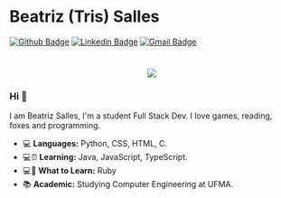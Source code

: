 # Beatriz (Tris) Salles
[![Github Badge](https://img.shields.io/badge/-Github-000?style=flat-square&logo=Github&logoColor=white&link=https://github.com/JoyceQuerubino)](https://github.com/3salles)
[![Linkedin Badge](https://img.shields.io/badge/-LinkedIn-blue?style=flat-square&logo=Linkedin&logoColor=white&link=https://www.linkedin.com/in/joyce-querubino/)](https://www.linkedin.com/in/beatriz-salles-b701a31a6/)
[![Gmail Badge](https://img.shields.io/badge/-Gmail-c14438?style=flat-square&logo=Gmail&logoColor=white&link=mailto:joycequerubino5@gmail.com)](mailto:beatrizsallesss@gmail.com)

<h1 align="center">
  <img src = "https://piskel-imgstore-b.appspot.com/img/845fd12e-d136-11ea-92e0-3da6918edaad.gif">
</h1>

<h3> Hi 👋 </h3>
I am Beatriz Salles, I'm a student Full Stack Dev. I love games, reading, foxes and programming.

- 💻 **Languages:** Python, CSS, HTML, C.
- 💻⏰ **Learning:** Java, JavaScript, TypeScript.
- 💻🎯 **What to Learn:** Ruby 
- 📚 **Academic:** Studying Computer Engineering at UFMA.

